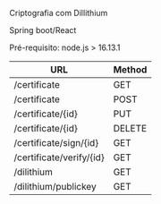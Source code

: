 Criptografia com Dillithium 

Spring boot/React 

Pré-requisito: node.js > 16.13.1 

| URL | Method |
| --- | ----------- |
| /certificate | GET |
| /certificate | POST |
| /certificate/{id}	| PUT | 
| /certificate/{id} |	DELETE | 
| /certificate/sign/{id} | GET | 
| /certificate/verify/{id} | GET | 
| /dilithium	| GET | 
| /dilithium/publickey	| GET | 
